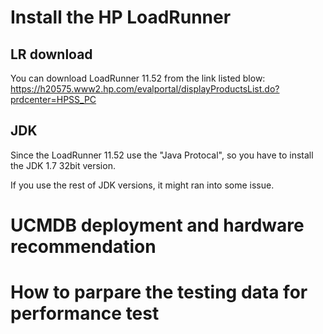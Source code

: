 # Install the HP LoadRunner

## LR download
You can download LoadRunner 11.52 from the link listed blow:
https://h20575.www2.hp.com/evalportal/displayProductsList.do?prdcenter=HPSS_PC

## JDK
Since the LoadRunner 11.52 use the "Java Protocal", so you have to install the JDK 1.7 32bit version.

If you use the rest of JDK versions, it might ran into some issue.


# UCMDB deployment and hardware recommendation



# How to parpare the testing data for performance test





